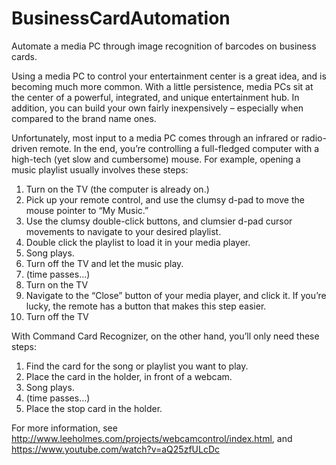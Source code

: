 # BusinessCardAutomation
Automate a media PC through image recognition of barcodes on business cards.

Using a media PC to control your entertainment center is a great idea, and is becoming much more common.  With a little persistence, media PCs sit at the center of a powerful, integrated, and unique entertainment hub.  In addition, you can build your own fairly inexpensively – especially when compared to the brand name ones.

Unfortunately, most input to a media PC comes through an infrared or radio-driven remote.  In the end, you’re controlling a full-fledged computer with a high-tech (yet slow and cumbersome) mouse.  For example, opening a music playlist usually involves these steps:

1)	Turn on the TV (the computer is already on.)
2)	Pick up your remote control, and use the clumsy d-pad to move the mouse pointer to “My Music.”
3)	Use the clumsy double-click buttons, and clumsier d-pad cursor movements to navigate to your desired playlist.
4)	Double click the playlist to load it in your media player.
5)	Song plays.
6)	Turn off the TV and let the music play.
7)	(time passes…)
8)	Turn on the TV
9)	Navigate to the “Close” button of your media player, and click it.  If you’re lucky, the remote has a button that makes this step easier.
10)	Turn off the TV

With Command Card Recognizer, on the other hand, you’ll only need these steps:
	
1)	Find the card for the song or playlist you want to play.
2)	Place the card in the holder, in front of a webcam.
3)	Song plays.
4)	(time passes…)
5)	Place the stop card in the holder.

For more information, see http://www.leeholmes.com/projects/webcamcontrol/index.html, and
https://www.youtube.com/watch?v=aQ25zfULcDc